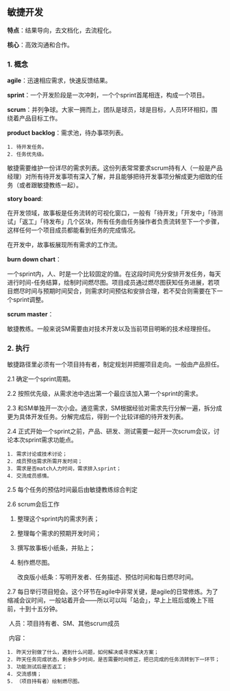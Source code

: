 ## 敏捷开发

**特点**：结果导向，去文档化，去流程化。

**核心**：高效沟通和合作。

### 1. 概念

**agile**：迅速相应需求，快速反馈结果。

**sprint**：一个开发阶段是一次冲刺，一个个sprint首尾相连，构成一个项目。

**scrum**：并列争球。大家一拥而上，团队是球员，球是目标，人员环环相扣，围绕着产品目标工作。

**product backlog**：需求池，待办事项列表。

 	1. 待开发任务。
 	2. 任务优先级。

敏捷需要维护一份详尽的需求列表。这份列表常常要求scrum持有人（一般是产品经理）对所有待开发事项有深入了解，并且能够把待开发事项分解成更为细致的任务（或者跟敏捷教练一起）。

**story board**: 

在开发领域，故事板是任务流转的可视化窗口，一般有「待开发」「开发中」「待测试」「返工」「待发布」几个区块，所有任务由任务操作者负责流转至下一个步骤，这样任何一个项目成员都能看到任务的完成情况。

在开发中，故事板展现所有需求的工作流。

**burn down chart**：

一个sprint内，人、时是一个比较固定的值。在这段时间充分安排开发任务，每天进行时间-任务结算，绘制时间燃尽图。项目成员通过燃尽图获知任务进展，若项目燃尽时间与预期时间契合，则需求时间预估和安排合理，若不契合则需要在下一个sprint调整。

**scrum master**：

敏捷教练。一般来说SM需要由对技术开发以及当前项目明晰的技术经理担任。

### 2. 执行

敏捷路径里必须有一个项目持有者，制定规划并把握项目走向。一般由产品担任。

2.1 确定一个sprint周期。

2.2 按照优先级，从需求池中选出第一个最应该加入第一个sprint的需求。

2.3 和SM单独开一次小会。通览需求，SM根据经验对需求先行分解一遍，拆分成更为具体开发任务。分解完成后，得到一个比较详细的待开发列表。

2.4 正式开始一个sprint之前，产品、研发、测试需要一起开一次scrum会议，讨论本次sprint需求功能点。

	1. 需求讨论或技术讨论；
 	2. 成员预估需求所需开发时间；
 	3. 需求是否match人力时间，需求排入sprint；
 	4. 交流成员感情。

2.5 每个任务的预估时间最后由敏捷教练综合判定

2.6 scrum会后工作

 1. 整理这个sprint内的需求列表；

 2. 整理每个需求的预期开发时间；

 3. 撰写故事板小纸条，并贴上；

 4. 制作燃尽图。

    改良版小纸条：写明开发者、任务描述、预估时间和每日燃尽时间。

2.7 每日举行项目短会。这个环节在agile中非常关键，是agile的日常修炼。为了缩减会议时间，一般站着开会——所以可以叫「站会」，早上上班后或晚上下班前，十到十五分钟。

​		人员：项目持有者、SM、其他scrum成员

​		内容：

	1. 昨天分别做了什么，遇到什么问题，如何解决或寻求解决方案；
 	2. 昨天任务完成状态，剩余多少时间，是否需要时间修正，把已完成的任务流转到下一环节；
 	3. 功能测试后是否返工；
 	4. 交流感情；
 	5. （项目持有者）绘制燃尽图。